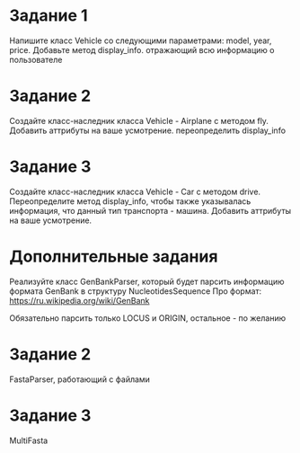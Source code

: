 # Задание 1 
Напишите класс Vehicle со следующими параметрами: model, year, price. Добавьте метод display_info. 
отражающий всю информацию о пользователе

# Задание 2 
Создайте класс-наследник класса Vehicle - Airplane с методом fly. Добавить аттрибуты на ваше усмотрение.
переопределить display_info

# Задание 3
Создайте класс-наследник класса Vehicle - Car с методом drive. 
Переопределите метод display_info, чтобы также указывалась информация, что данный тип транспорта - машина.
Добавить аттрибуты на ваше усмотрение.

# Дополнительные задания 
Реализуйте класс GenBankParser, который будет парсить информацию формата GenBank в структуру NucleotidesSequence
Про формат: https://ru.wikipedia.org/wiki/GenBank

Обязательно парсить только LOCUS и ORIGIN, остальное - по желанию 

# Задание 2
FastaParser, работающий с файлами

# Задание 3 
MultiFasta
